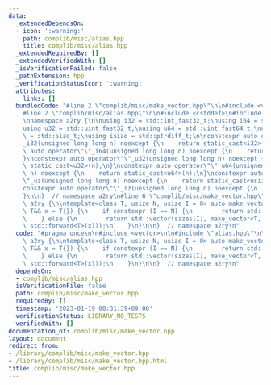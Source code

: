 ```yaml
---
data:
  _extendedDependsOn:
  - icon: ':warning:'
    path: complib/misc/alias.hpp
    title: complib/misc/alias.hpp
  _extendedRequiredBy: []
  _extendedVerifiedWith: []
  _isVerificationFailed: false
  _pathExtension: hpp
  _verificationStatusIcon: ':warning:'
  attributes:
    links: []
  bundledCode: "#line 2 \"complib/misc/make_vector.hpp\"\n\n#include <vector>\n\n\
    #line 2 \"complib/misc/alias.hpp\"\n\n#include <cstddef>\n#include <cstdint>\n\
    \nnamespace a2ry {\n\nusing i32 = std::int_fast32_t;\nusing i64 = std::int_fast64_t;\n\
    using u32 = std::uint_fast32_t;\nusing u64 = std::uint_fast64_t;\nusing usize\
    \ = std::size_t;\nusing isize = std::ptrdiff_t;\n\nconstexpr auto operator\"\"\
    _i32(unsigned long long n) noexcept {\n    return static_cast<i32>(n);\n}\nconstexpr\
    \ auto operator\"\"_i64(unsigned long long n) noexcept {\n    return static_cast<i64>(n);\n\
    }\nconstexpr auto operator\"\"_u32(unsigned long long n) noexcept {\n    return\
    \ static_cast<u32>(n);\n}\nconstexpr auto operator\"\"_u64(unsigned long long\
    \ n) noexcept {\n    return static_cast<u64>(n);\n}\nconstexpr auto operator\"\
    \"_uz(unsigned long long n) noexcept {\n    return static_cast<usize>(n);\n}\n\
    constexpr auto operator\"\"_iz(unsigned long long n) noexcept {\n    return static_cast<isize>(n);\n\
    }\n\n}  // namespace a2ry\n#line 6 \"complib/misc/make_vector.hpp\"\n\nnamespace\
    \ a2ry {\n\ntemplate<class T, usize N, usize I = 0> auto make_vector(usize (&&sizes)[N],\
    \ T&& x = T{}) {\n    if constexpr (I == N) {\n        return std::forward<T>(x);\n\
    \    } else {\n        return std::vector(sizes[I], make_vector<T, N, I + 1>(std::forward<usize[N]>(sizes),\
    \ std::forward<T>(x)));\n    }\n}\n\n}  // namespace a2ry\n"
  code: "#pragma once\n\n#include <vector>\n\n#include \"alias.hpp\"\n\nnamespace\
    \ a2ry {\n\ntemplate<class T, usize N, usize I = 0> auto make_vector(usize (&&sizes)[N],\
    \ T&& x = T{}) {\n    if constexpr (I == N) {\n        return std::forward<T>(x);\n\
    \    } else {\n        return std::vector(sizes[I], make_vector<T, N, I + 1>(std::forward<usize[N]>(sizes),\
    \ std::forward<T>(x)));\n    }\n}\n\n}  // namespace a2ry\n"
  dependsOn:
  - complib/misc/alias.hpp
  isVerificationFile: false
  path: complib/misc/make_vector.hpp
  requiredBy: []
  timestamp: '2023-01-19 00:31:39+09:00'
  verificationStatus: LIBRARY_NO_TESTS
  verifiedWith: []
documentation_of: complib/misc/make_vector.hpp
layout: document
redirect_from:
- /library/complib/misc/make_vector.hpp
- /library/complib/misc/make_vector.hpp.html
title: complib/misc/make_vector.hpp
---
```

